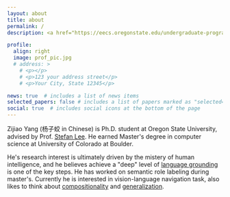 ```yaml
---
layout: about
title: about
permalink: /
description: <a href="https://eecs.oregonstate.edu/undergraduate-programs/computer-science">EECS department, Oregon State University</a>

profile:
  align: right 
  image: prof_pic.jpg
  # address: >
    # <p></p>
    # <p>123 your address street</p>
    # <p>Your City, State 12345</p>

news: true  # includes a list of news items
selected_papers: false # includes a list of papers marked as "selected={true}"
social: true  # includes social icons at the bottom of the page
---
```


Zijiao Yang (杨子蛟 in Chinese) is Ph.D. student at Oregon State University, advised by Prof. [Stefan Lee](http://web.engr.oregonstate.edu/~leestef/). He earned Master's degree in computer science at University of Colorado at Boulder.

He's research interest is ultimately driven by the mistery of human intelligence, and he believes achieve a "deep" level of <u>language grounding</u> is one of the key steps. He has worked on semantic role labeling during master's. Currently he is interested in vision-language navigation task, also likes to think about <u>compositionality</u> and <u>generalization</u>.